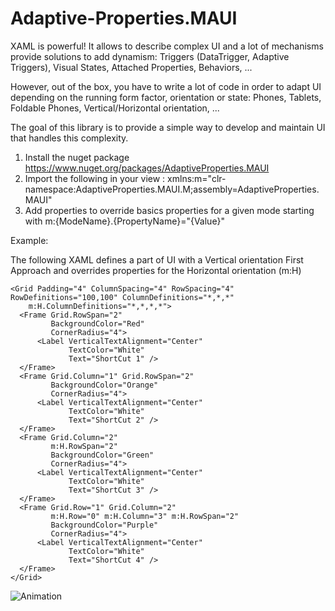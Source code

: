 # Adaptive-Properties.MAUI

XAML is powerful! It allows to describe complex UI and a lot of mechanisms provide solutions to add dynamism: Triggers (DataTrigger, Adaptive Triggers), Visual States, Attached Properties, Behaviors, ...

However, out of the box, you have to write a lot of code in order to adapt UI depending on the running form factor, orientation or state: Phones, Tablets, Foldable Phones, Vertical/Horizontal orientation, ...

The goal of this library is to provide a simple way to develop and maintain UI that handles this complexity.

1) Install the nuget package https://www.nuget.org/packages/AdaptiveProperties.MAUI
2) Import the following in your view : xmlns:m="clr-namespace:AdaptiveProperties.MAUI.M;assembly=AdaptiveProperties.MAUI"
3) Add properties to override basics properties for a given mode starting with m:{ModeName}.{PropertyName}="{Value}"

Example:

The following XAML defines a part of UI with a Vertical orientation First Approach and overrides properties for the Horizontal orientation (m:H)
```
<Grid Padding="4" ColumnSpacing="4" RowSpacing="4" RowDefinitions="100,100" ColumnDefinitions="*,*,*"
    m:H.ColumnDefinitions="*,*,*,*">
  <Frame Grid.RowSpan="2"
         BackgroundColor="Red"
         CornerRadius="4">
      <Label VerticalTextAlignment="Center"
             TextColor="White"
             Text="ShortCut 1" />
  </Frame>
  <Frame Grid.Column="1" Grid.RowSpan="2"
         BackgroundColor="Orange"
         CornerRadius="4">
      <Label VerticalTextAlignment="Center"
             TextColor="White"
             Text="ShortCut 2" />
  </Frame>
  <Frame Grid.Column="2"
         m:H.RowSpan="2"
         BackgroundColor="Green"
         CornerRadius="4">
      <Label VerticalTextAlignment="Center"
             TextColor="White"
             Text="ShortCut 3" />
  </Frame>
  <Frame Grid.Row="1" Grid.Column="2"
         m:H.Row="0" m:H.Column="3" m:H.RowSpan="2"
         BackgroundColor="Purple"
         CornerRadius="4">
      <Label VerticalTextAlignment="Center"
             TextColor="White"
             Text="ShortCut 4" />
  </Frame>
</Grid>
```

![Animation](https://user-images.githubusercontent.com/21014908/205742905-929bcdca-5cda-47b3-83a3-4a04d3d10542.gif)

